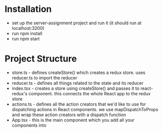 # Installation
* set up the server-assignment project and run it (it should run at localhost:3200)
* run npm install
* run npm start

# Project Structure
* store.ts - defines createStore() which creates a redux store. uses reducer.ts to import the reducer
* reducer.ts - defines all things related to the state and its reducer
* index.tsx - creates a store using createStore() and passes it to react-redux's component. this connects the whole React app to the redux store
* actions.ts - defines all the action creators that we'd like to use for dispatching actions in React components. we use mapDispatchToProps and wrap these action creators with a dispatch function
* App.tsx - this is the main component which you add all your components into
